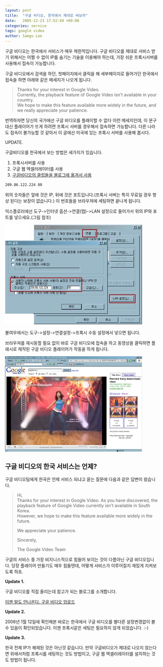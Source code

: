 ```yaml
---
layout: post
title:  "구글 비디오, 한국에서 제대로 써보자"
date:   2005-12-23 17:52:49 +09:00
categories: service
tags: google video
author: Samgu Lee
---
```

구글 비디오는 한국에서 서비스가 매우 제한적입니다. 구글 비디오를 제대로 서비스 받기 위해서는 어쩔 수 없이 IP를 숨기는 기술을 이용해야 하는데, 가장 쉬운 프록시서버를 사용해서 접속이 가능합니다.

구글 비디오에서 검색을 하던, 첫페이지에서 클릭을 해 세부페이지로 들어가던 한국에서 접속을 하면 아래와 같은 메세지가 나오게 됩니다.

> Thanks for your interest in Google Video.  
> Currently, the playback feature of Google Video isn't available in your country.  
> We hope to make this feature available more widely in the future, and we really appreciate your patience. 

번역하자면 당신의 국가에선 구글 비디오를 플래이할 수 없다 이런 메세지인데, 이 문구 대신 플래이어가 뜨게 하려면 프록시 서버를 경우해서 접속하면 가능합니다. 다른 나라도 접속이 불가능할 것 같아서 이 글에선 미국에 있는 프록시 서버를 사용해 봅시다.

UPDATE.

구글비디오를 한국에서 보는 방법은 세가지가 있습니다.

1. 프록시서버를 사용
2. 구글 웹 엑셀러레이터를 사용
3. [구글비디오의 클립들을 블로그에 옮겨서 사용](https://palgle.com/video_in_my_blog/2006/01/16/)

```sh
209.86.122.224 80
```

위의 숫자들은 앞에 것은 IP, 뒤에 것은 포트입니다.(프록시 서버는 특히 무료일 경우 항상 된다는 보장이 없습니다.) 이 번호들을 브라우져에 세팅하면 끝나게 됩니다.

익스플로러에선 도구->인터넷 옵션->연결(탭)->LAN 설정으로 들어가서 위의 IP와 포트를 넣으세요.(그림 참조)

![프록시 서버 설정](/assets/proxy.jpg)

불여우에서는 도구->설정->연결설정->프록시 수동 설정에서 넣으면 됩니다.

브라우져를 재시동할 필요 없이 바로 구글 비디오에 접속을 하고 동영상을 클릭하면 플래시로 제작된 구글 비디오 플래이어가 작동을 하게 됩니다.

![구글 비디오 플래이어](/assets/google_video.jpg)

## 구글 비디오의 한국 서비스는 언제?

구글 비디오팀에게 한국은 언제 서비스 되냐고 묻는 질문에 다음과 같은 답변이 왔습니다.

> Hi,  
> Thanks for your interest in Google Video. As you have discovered, the playback feature of Google Video currently isn't available in South Korea.  
> However, we hope to make this feature available more widely in the future.  
>
> We appreciate your patience.  
>
> Sincerely,  
>
> The Google Video Team

구글의 서비스 중 가장 비지니스적으로 힘들어 보이는 것이 다름아닌 구글 비디오입니다. 당장 플래이어 만들기도 매우 힘들텐데, 어떻게 서비스가 이루어질지 재밌게 지켜보도록 하죠.

**Update 1.**

구글 비디오를 직접 올리는데 참고가 되는 블로그를 소개합니다.

[이젠 말도 안나온다. 구글 비디오 업로드](http://ilmol.egloos.com/1197333)

**Update 2.**

2006년 1월 12일에 확인해본 바로는 한국에서 구글 비디오를 별다른 설정변경없이 볼 수 있음이 확인되었습니다. 이젠 프록시같은 세팅은 필요하지 않게 되었습니다. :-)

**Update 3.**

한국 전체 IP가 해재된 것은 아닌것 같습니다. 만약 구글비디오가 제대로 나오지 않는다면 위에서처럼 프록시를 세팅하는 것도 방법이고, 구글 웹 엑셀러레이터를 설치하는 것도 방법이 됩니다.
